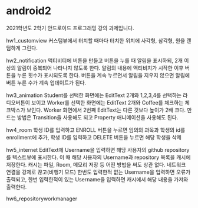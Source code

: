 # android2
2021학년도 2학기 안드로이드 프로그래밍 강의 과제입니다.

hw1_customview
커스텀뷰에서 터치할 때마다 터치한 위치에 사각형, 삼각형, 원을 랜덤하게 그린다.

hw2_notification
액티비티에 버튼을 만들고 버튼을 누를 때 알림을 표시하되, 2개 이상의 알림이 중복되어 나타나지 않도록 한다. 
알림의 내용에 액티비치가 시작한 이후 버튼을 누른 횟수가 표시되도록 한다. 
버튼을 계속 누르면서 알림을 지우지 않으면 알림에 버튼 누른 수가 계속 업데이트가 된다.

hw3_animation
Student를 선택한 화면에는 EditText 2개와 1,2,3,4를 선택하는 라디오버튼이 보이고 Worker를 선택한 화면에는 EditText 2개와 Coffee를 체크하는 체크박스가 보인다. 
Worker 화면에서 2번째 EditText는 다른 것보다 높이가 2배 크다.
만드는 방법은 Transition을 사용해도 되고 Property 애니메이션을 사용해도 된다.

hw4_room
학생 ID를 입력하고  ENROLL 버튼을 누르면 임의의 과목과 학생의 id를 enrollment에 추가, 학생 ID를 입력하고 DELETE 버튼을 누르면 해당 학생을 삭제

hw5_internet
EditText에 Username을 입력하면 해당 사용자의 github repository를 텍스트뷰에 표시한다.
이 때 해당 사용자의 Username과 repository 목록을 캐시에 저장한다.
캐시는 파일, Room, 메모리 저장 등 어떤 방법을 써도 상관 없다.
네트워크 연결을 강제로 끊고(비행기 모드) 한번도 입력한적 없는 Username을 입력하면 오류가 출력되고, 한번 입력한적이 있는 Username을 입력하면 캐시에서 해당 내용을 가져와 출력한다.

hw6_repositoryworkmanager
